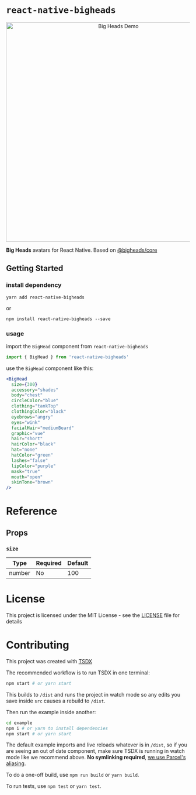 # `react-native-bigheads`

<p align="center" >
  <img alt="Big Heads Demo" src="screenshots/screenshot.gif" height="600" />
</p>

**Big Heads** avatars for React Native. Based on [@bigheads/core](https://github.com/RobertBroersma/bigheads)

## Getting Started

### install dependency

```shell
yarn add react-native-bigheads
```

or

```shell
npm install react-native-bigheads --save
```
### usage

import the `BigHead` component from `react-native-bigheads`

```jsx
import { BigHead } from 'react-native-bigheads'
```
use the `BigHead` component like this:

```jsx
<BigHead
  size={300}
  accessory="shades"
  body="chest"
  circleColor="blue"
  clothing="tankTop"
  clothingColor="black"
  eyebrows="angry"
  eyes="wink"
  facialHair="mediumBeard"
  graphic="vue"
  hair="short"
  hairColor="black"
  hat="none"
  hatColor="green"
  lashes="false"
  lipColor="purple"
  mask="true"
  mouth="open"
  skinTone="brown"
/>
```

# Reference

## Props

### `size`

| Type     | Required | Default |
| -------- | -------- | ------- |
| number   | No       | 100     |

# License
This project is licensed under the MIT License - see the [LICENSE](LICENSE) file for details

# Contributing

This project was created with [TSDX](https://github.com/formik/tsdx)

The recommended workflow is to run TSDX in one terminal:

```bash
npm start # or yarn start
```

This builds to `/dist` and runs the project in watch mode so any edits you save inside `src` causes a rebuild to `/dist`.

Then run the example inside another:

```bash
cd example
npm i # or yarn to install dependencies
npm start # or yarn start
```

The default example imports and live reloads whatever is in `/dist`, so if you are seeing an out of date component, make sure TSDX is running in watch mode like we recommend above. **No symlinking required**, [we use Parcel's aliasing](https://github.com/palmerhq/tsdx/pull/88/files).

To do a one-off build, use `npm run build` or `yarn build`.

To run tests, use `npm test` or `yarn test`.
